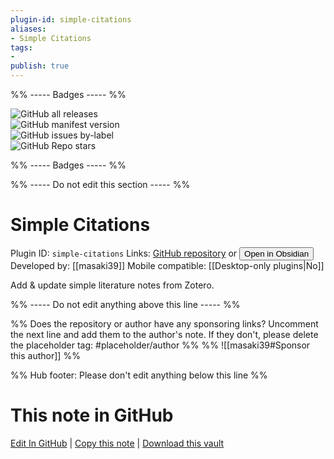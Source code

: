 ```yaml
---
plugin-id: simple-citations
aliases:
- Simple Citations
tags: 
- 
publish: true
---
```


%% ----- Badges ----- %%

![GitHub all releases](https://img.shields.io/github/downloads/masaki39/simple-citations/total?color=573E7A&logo=github&style=for-the-badge)   
![GitHub manifest version](https://img.shields.io/github/manifest-json/v/masaki39/simple-citations?color=573E7A&logo=github&style=for-the-badge)   
![GitHub issues by-label](https://img.shields.io/github/issues/masaki39/simple-citations/help%20wanted?color=573E7A&logo=github&style=for-the-badge)   
![GitHub Repo stars](https://img.shields.io/github/stars/masaki39/simple-citations?color=573E7A&logo=github&style=for-the-badge)

%% ----- Badges ----- %%

%% ----- Do not edit this section ----- %%

# Simple Citations

Plugin ID: `simple-citations`
Links: [GitHub repository](https://github.com/masaki39/simple-citations) or [<button id=HH>Open in Obsidian</button>](obsidian://show-plugin?id=simple-citations)
Developed by: [[masaki39]]
Mobile compatible: [[Desktop-only plugins|No]]

Add & update simple literature notes from Zotero.

%% ----- Do not edit anything above this line ----- %% 

%% Does the repository or author have any sponsoring links? Uncomment the next line and add them to the author's note. If they don't, please delete the placeholder tag: #placeholder/author %%
%% ![[masaki39#Sponsor this author]] %%

%% Hub footer: Please don't edit anything below this line %%

# This note in GitHub

<span class="git-footer">[Edit In GitHub](https://github.dev/obsidian-community/obsidian-hub/blob/main/02%20-%20Community%20Expansions/02.05%20All%20Community%20Expansions/Plugins/simple-citations.md "git-hub-edit-note") | [Copy this note](https://raw.githubusercontent.com/obsidian-community/obsidian-hub/main/02%20-%20Community%20Expansions/02.05%20All%20Community%20Expansions/Plugins/simple-citations.md "git-hub-copy-note") | [Download this vault](https://github.com/obsidian-community/obsidian-hub/archive/refs/heads/main.zip "git-hub-download-vault") </span>
